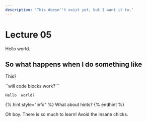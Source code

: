 ```yaml
---
description: 'This doesn''t exist yet, but I want it to.'
---
```


# Lecture 05

Hello world.

## So what happens when I do something like

This?

``will code blocks work?```

```text
Hello  world?
```

{% hint style="info" %}
What about hints?
{% endhint %}

Oh boy. There is so much to learn! Avoid the insane chicks.

